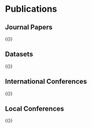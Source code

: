 # Publications

## Journal Papers

{{<zoteroarticles>}}

## Datasets

{{<zoterodatasets>}}

## International Conferences
{{<zoterointernationalconferences>}}

## Local Conferences

{{<zoterolocalconferences>}}

